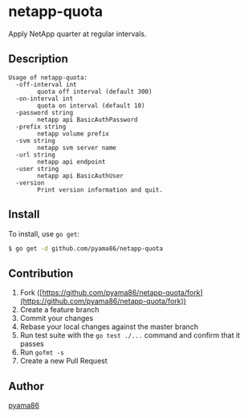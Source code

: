 # netapp-quota

Apply NetApp quarter at regular intervals.

## Description
```
Usage of netapp-quota:
  -off-interval int
        quota off interval (default 300)
  -on-interval int
        quota on interval (default 10)
  -password string
        netapp api BasicAuthPassword
  -prefix string
        netapp volume prefix
  -svm string
        netapp svm server name
  -url string
        netapp api endpoint
  -user string
        netapp api BasicAuthUser
  -version
        Print version information and quit.
```


## Install

To install, use `go get`:

```bash
$ go get -d github.com/pyama86/netapp-quota
```

## Contribution

1. Fork ([https://github.com/pyama86/netapp-quota/fork](https://github.com/pyama86/netapp-quota/fork))
1. Create a feature branch
1. Commit your changes
1. Rebase your local changes against the master branch
1. Run test suite with the `go test ./...` command and confirm that it passes
1. Run `gofmt -s`
1. Create a new Pull Request

## Author

[pyama86](https://github.com/pyama86)
